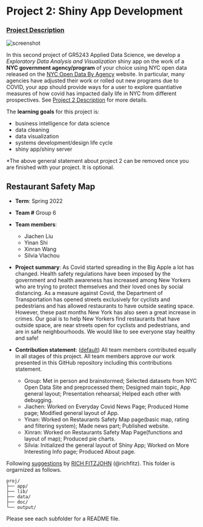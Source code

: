 # Project 2: Shiny App Development

### [Project Description](doc/project2_desc.md)

![screenshot](output/Snipaste.png)

In this second project of GR5243 Applied Data Science, we develop a *Exploratory Data Analysis and Visualization* shiny app on the work of a **NYC government agency/program** of your choice using NYC open data released on the [NYC Open Data By Agency](https://opendata.cityofnewyork.us/data/) website. In particular, many agencies have adjusted their work or rolled out new programs due to COVID, your app should provide ways for a user to explore quantiative measures of how covid has impacted daily life in NYC from different prospectives. See [Project 2 Description](doc/project2_desc.md) for more details.  

The **learning goals** for this project is:

- business intelligence for data science
- data cleaning
- data visualization
- systems development/design life cycle
- shiny app/shiny server

*The above general statement about project 2 can be removed once you are finished with your project. It is optional.

## Restaurant Safety Map
+ **Term**: Spring 2022
+ **Team #** Group 6
+ **Team members**: 
	+ Jiachen Liu
	+ Yinan Shi
	+ Xinran Wang
	+ Silvia Vlachou

+ **Project summary**: As Covid started spreading in the Big Apple a lot has changed. Health safety regulations have been imposed by the government and health awareness has increased among New Yorkers who are trying to protect themselves and their loved ones by social distancing. As a measure against Covid, the Department of Transportation has opened streets exclusively for cyclists and pedestrians and has allowed restaurants to have outside seating space. However, these past months New York has also seen a great increase in crimes. Our goal is to help New Yorkers find restaurants that have outside space, are near streets open for cyclists and pedestrians, and are in safe neighbourhoods. We would like to see everyone stay healthy and safe!

+ **Contribution statement**: ([default](doc/a_note_on_contributions.md)) All team members contributed equally in all stages of this project. All team members approve our work presented in this GitHub repository including this contributions statement. 
     + Group: Met in person and brainstormed; Selected datasets from NYC Open Data Site and preprocessed them; Designed main topic, App general layout; Presentation rehearsal; Helped each other with debugging.
     + Jiachen: Worked on Everyday Covid News Page; Produced Home page; Modified general layout of App.
     + Yinan: Worked on Restaurants Safety Map page(basic map, rating and filtering system); Made news part; Published website.
     + Xinran: Worked on Restaurants Safety Map Page(functions and layout of map); Produced pie charts.
     + Silvia: Initialized the general layout of Shiny App; Worked on More Interesting Info page; Produced About page.

Following [suggestions](http://nicercode.github.io/blog/2013-04-05-projects/) by [RICH FITZJOHN](http://nicercode.github.io/about/#Team) (@richfitz). This folder is orgarnized as follows.

```
proj/
├── app/
├── lib/
├── data/
├── doc/
└── output/
```

Please see each subfolder for a README file.

